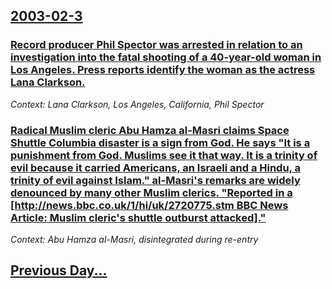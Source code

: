 ## [2003-02-3](/news/2003/02/3/index.md)

### [ Record producer Phil Spector was arrested in relation to an investigation into the fatal shooting of a 40-year-old woman in Los Angeles. Press reports identify the woman as the actress Lana Clarkson.](/news/2003/02/3/record-producer-phil-spector-was-arrested-in-relation-to-an-investigation-into-the-fatal-shooting-of-a-40-year-old-woman-in-los-angeles-pr.md)
_Context: Lana Clarkson, Los Angeles, California, Phil Spector_

### [ Radical Muslim cleric Abu Hamza al-Masri claims Space Shuttle Columbia disaster is a sign from God. He says "It is a punishment from God. Muslims see it that way. It is a trinity of evil because it carried Americans, an Israeli and a Hindu, a trinity of evil against Islam." al-Masri's remarks are widely denounced by many other Muslim clerics. "Reported in a [http://news.bbc.co.uk/1/hi/uk/2720775.stm BBC News Article: Muslim cleric's shuttle outburst attacked]."](/news/2003/02/3/radical-muslim-cleric-abu-hamza-al-masri-claims-space-shuttle-columbia-disaster-is-a-sign-from-god-he-says-it-is-a-punishment-from-god-m.md)
_Context: Abu Hamza al-Masri, disintegrated during re-entry_

## [Previous Day...](/news/2003/02/2/index.md)

